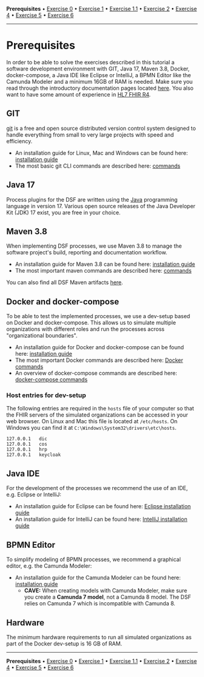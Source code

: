 **Prerequisites** • [Exercise 0](exercise-0.md) • [Exercise 1](exercise-1.md) • [Exercise 1.1](exercise-1-1.md) • [Exercise 2](exercise-2.md) • [Exercise 4](exercise-4.md) • [Exercise 5](exercise-5.md) • [Exercise 6](exercise-6.md)
___

# Prerequisites
In order to be able to solve the exercises described in this tutorial a software development environment with GIT, Java 17, Maven 3.8, Docker, docker-compose, a Java IDE like Eclipse or IntelliJ, a BPMN Editor like the Camunda Modeler and a minimum 16GB of RAM is needed.
Make sure you read through the introductory documentation pages located [here](https://dsf.dev/intro/).
You also want to have some amount of experience in [HL7 FHIR R4](https://www.hl7.org/fhir/R4/).

## GIT
[git](https://git-scm.com) is a free and open source distributed version control system designed to handle everything from small to very large projects with speed and efficiency.

- An installation guide for Linux, Mac and Windows can be found here: [installation guide](https://git-scm.com/book/en/v2/Getting-Started-Installing-Git)
- The most basic git CLI commands are described here: [commands](https://git-scm.com/book/en/v2/Git-Basics-Getting-a-Git-Repository)

## Java 17
Process plugins for the DSF are written using the [Java](https://www.java.com) programming language in version 17. Various open source releases of the Java Developer Kit (JDK) 17 exist, you are free in your choice.

## Maven 3.8
When implementing DSF processes, we use Maven 3.8 to manage the software project's build, reporting and documentation workflow.

- An installation guide for Maven 3.8 can be found here: [installation guide](https://maven.apache.org/install.html)
- The most important maven commands are described here: [commands](https://maven.apache.org/guides/getting-started/maven-in-five-minutes.html)

You can also find all DSF Maven artifacts [here](https://mvnrepository.com/artifact/dev.dsf).

## Docker and docker-compose
To be able to test the implemented processes, we use a dev-setup based on Docker and docker-compose. This allows us to simulate multiple organizations with different roles and run the processes across "organizational boundaries".

- An installation guide for Docker and docker-compose can be found here: [installation guide](https://docs.docker.com/get-docker/)
- The most important Docker commands are described here: [Docker commands](https://docs.docker.com/engine/reference/run/)
- An overview of docker-compose commands are described here: [docker-compose commands](https://docs.docker.com/compose/reference/)

### Host entries for dev-setup
The following entries are required in the `hosts` file of your computer so that the FHIR servers of the simulated organizations can be accessed in your web browser. On Linux and Mac this file is located at `/etc/hosts`. On Windows you can find it at `C:\Windows\System32\drivers\etc\hosts`.

```
127.0.0.1	dic
127.0.0.1	cos
127.0.0.1	hrp
127.0.0.1   keycloak
```

## Java IDE
For the development of the processes we recommend the use of an IDE, e.g. Eclipse or IntelliJ:

- An installation guide for Eclipse can be found here: [Eclipse installation guide](https://wiki.eclipse.org/Eclipse/Installation)
- An installation guide for IntelliJ can be found here: [IntelliJ installation guide](https://www.jetbrains.com/help/idea/installation-guide.html)

## BPMN Editor
To simplify modeling of BPMN processes, we recommend a graphical editor, e.g. the Camunda Modeler:

- An installation guide for the Camunda Modeler can be found here: [installation guide](https://camunda.com/download/modeler/)  
     - **CAVE:** When creating models with Camunda Modeler, make sure you create a **Camunda 7 model**, not a Camunda 8 model. The DSF
relies on Camunda 7 which is incompatible with Camunda 8.

## Hardware
The minimum hardware requirements to run all simulated organizations as part of the Docker dev-setup is 16 GB of RAM.

___
**Prerequisites** • [Exercise 0](exercise-0.md) • [Exercise 1](exercise-1.md) • [Exercise 1.1](exercise-1-1.md) • [Exercise 2](exercise-2.md) • [Exercise 4](exercise-4.md) • [Exercise 5](exercise-5.md) • [Exercise 6](exercise-6.md)
